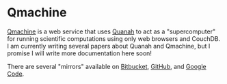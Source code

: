 Qmachine
========

[Qmachine](http://qmachine.org) is a web service that uses
[Quanah](https://wilkinson.github.com/quanah) to act as a "supercomputer" for
running scientific computations using only web browsers and CouchDB. I am
currently writing several papers about Quanah and Qmachine, but I promise I
will write more documentation here soon!

There are several "mirrors" available on
[Bitbucket](https://bitbucket.org/wilkinson/qmachine),
[GitHub](https://github.com/wilkinson/qmachine), and
[Google Code](https://qmachine.googlecode.com).

